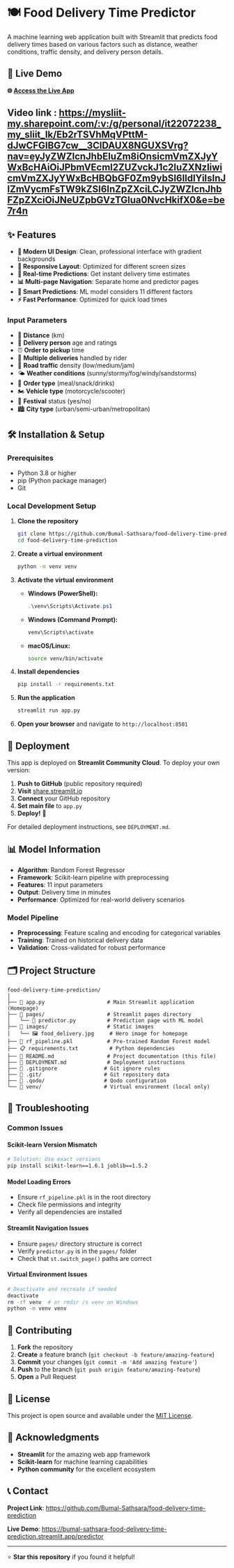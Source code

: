 # 🍽️ Food Delivery Time Predictor

A machine learning web application built with Streamlit that predicts food delivery times based on various factors such as distance, weather conditions, traffic density, and delivery person details.

## 🚀 Live Demo

**🌐 [Access the Live App](https://bumal-sathsara-food-delivery-time-prediction.streamlit.app/predictor)**

## Video link : https://mysliit-my.sharepoint.com/:v:/g/personal/it22072238_my_sliit_lk/Eb2rTSVhMqVPttM-dJwCFGIBG7cw__3ClDAUX8NGUXSVrg?nav=eyJyZWZlcnJhbEluZm8iOnsicmVmZXJyYWxBcHAiOiJPbmVEcml2ZUZvckJ1c2luZXNzIiwicmVmZXJyYWxBcHBQbGF0Zm9ybSI6IldlYiIsInJlZmVycmFsTW9kZSI6InZpZXciLCJyZWZlcnJhbFZpZXciOiJNeUZpbGVzTGlua0NvcHkifX0&e=be7r4n

## ✨ Features

- **🎨 Modern UI Design**: Clean, professional interface with gradient backgrounds
- **📱 Responsive Layout**: Optimized for different screen sizes
- **🔮 Real-time Predictions**: Get instant delivery time estimates
- **📊 Multi-page Navigation**: Separate home and predictor pages
- **🧠 Smart Predictions**: ML model considers 11 different factors
- **⚡ Fast Performance**: Optimized for quick load times

### Input Parameters
- 📍 **Distance** (km)
- 👤 **Delivery person** age and ratings
- ⏰ **Order to pickup** time
- 🚚 **Multiple deliveries** handled by rider
- 🚦 **Road traffic** density (low/medium/jam)
- 🌤️ **Weather conditions** (sunny/stormy/fog/windy/sandstorms)
- 🍕 **Order type** (meal/snack/drinks)
- 🏍️ **Vehicle type** (motorcycle/scooter)
- 🎉 **Festival** status (yes/no)
- 🏙️ **City type** (urban/semi-urban/metropolitan)

## 🛠️ Installation & Setup

### Prerequisites
- Python 3.8 or higher
- pip (Python package manager)
- Git

### Local Development Setup

1. **Clone the repository**
   ```bash
   git clone https://github.com/Bumal-Sathsara/food-delivery-time-prediction.git
   cd food-delivery-time-prediction
   ```

2. **Create a virtual environment**
   ```bash
   python -m venv venv
   ```

3. **Activate the virtual environment**
   - **Windows (PowerShell):**
     ```powershell
     .\venv\Scripts\Activate.ps1
     ```
   - **Windows (Command Prompt):**
     ```cmd
     venv\Scripts\activate
     ```
   - **macOS/Linux:**
     ```bash
     source venv/bin/activate
     ```

4. **Install dependencies**
   ```bash
   pip install -r requirements.txt
   ```

5. **Run the application**
   ```bash
   streamlit run app.py
   ```

6. **Open your browser** and navigate to `http://localhost:8501`

## 🚀 Deployment

This app is deployed on **Streamlit Community Cloud**. To deploy your own version:

1. **Push to GitHub** (public repository required)
2. **Visit** [share.streamlit.io](https://share.streamlit.io)
3. **Connect** your GitHub repository
4. **Set main file** to `app.py`
5. **Deploy!** 🎉

For detailed deployment instructions, see `DEPLOYMENT.md`.

## 📊 Model Information

- **Algorithm**: Random Forest Regressor
- **Framework**: Scikit-learn pipeline with preprocessing
- **Features**: 11 input parameters
- **Output**: Delivery time in minutes
- **Performance**: Optimized for real-world delivery scenarios

### Model Pipeline
- **Preprocessing**: Feature scaling and encoding for categorical variables
- **Training**: Trained on historical delivery data
- **Validation**: Cross-validated for robust performance

## 🗂️ Project Structure

```
food-delivery-time-prediction/
│
├── 📄 app.py                    # Main Streamlit application (Homepage)
├── 📁 pages/                    # Streamlit pages directory
│   └── 📄 predictor.py          # Prediction page with ML model
├── 📁 images/                   # Static images
│   └── 🖼️ food_delivery.jpg     # Hero image for homepage
├── 🤖 rf_pipeline.pkl           # Pre-trained Random Forest model
├── 📋 requirements.txt          # Python dependencies
├── 📖 README.md                 # Project documentation (this file)
├── 🚀 DEPLOYMENT.md             # Deployment instructions
├── 🙈 .gitignore               # Git ignore rules
├── 📁 .git/                    # Git repository data
├── 📁 .qodo/                   # Qodo configuration
└── 📁 venv/                    # Virtual environment (local only)
```

## 🔧 Troubleshooting

### Common Issues

#### Scikit-learn Version Mismatch
```bash
# Solution: Use exact versions
pip install scikit-learn==1.6.1 joblib==1.5.2
```

#### Model Loading Errors
- Ensure `rf_pipeline.pkl` is in the root directory
- Check file permissions and integrity
- Verify all dependencies are installed

#### Streamlit Navigation Issues
- Ensure `pages/` directory structure is correct
- Verify `predictor.py` is in the `pages/` folder
- Check that `st.switch_page()` paths are correct

#### Virtual Environment Issues
```bash
# Deactivate and recreate if needed
deactivate
rm -rf venv  # or rmdir /s venv on Windows
python -m venv venv
```

## 🤝 Contributing

1. **Fork** the repository
2. **Create** a feature branch (`git checkout -b feature/amazing-feature`)
3. **Commit** your changes (`git commit -m 'Add amazing feature'`)
4. **Push** to the branch (`git push origin feature/amazing-feature`)
5. **Open** a Pull Request

## 📄 License

This project is open source and available under the [MIT License](LICENSE).

## 🙏 Acknowledgments

- **Streamlit** for the amazing web app framework
- **Scikit-learn** for machine learning capabilities
- **Python community** for the excellent ecosystem

## 📞 Contact

**Project Link**: https://github.com/Bumal-Sathsara/food-delivery-time-prediction

**Live Demo**: https://bumal-sathsara-food-delivery-time-prediction.streamlit.app/predictor

---

⭐ **Star this repository** if you found it helpful!
